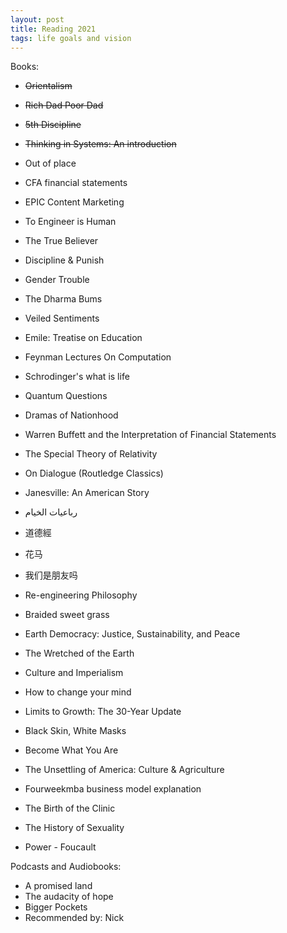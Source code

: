 ```yaml
---
layout: post
title: Reading 2021
tags: life goals and vision
---
```

Books:
* <strike>Orientalism</strike>
* <strike>Rich Dad Poor Dad</strike>
* <strike>5th Discipline</strike>
* <strike>Thinking in Systems: An introduction</strike>
* </strike>Out of place</strike>

* CFA financial statements
* EPIC Content Marketing
* To Engineer is Human

* The True Believer
* Discipline & Punish
* Gender Trouble

* The Dharma Bums
* Veiled Sentiments

* Emile: Treatise on Education
* Feynman Lectures On Computation
* Schrodinger's what is life
* Quantum Questions
* Dramas of Nationhood
* Warren Buffett and the Interpretation of Financial Statements 
* The Special Theory of Relativity 
* On Dialogue (Routledge Classics)
* Janesville: An American Story



* رباعيات الخيام
* 道德經 
* 花马
* 我们是朋友吗
* Re-engineering Philosophy

* Braided sweet grass
* Earth Democracy: Justice, Sustainability, and Peace
* The Wretched of the Earth
* Culture and Imperialism
* How to change your mind
* Limits to Growth: The 30-Year Update 
* Black Skin, White Masks
* Become What You Are
* The Unsettling of America: Culture & Agriculture 
* Fourweekmba business model explanation
* The Birth of the Clinic
* The History of Sexuality
* Power - Foucault

Podcasts and Audiobooks:
* A promised land
* The audacity of hope
* Bigger Pockets
* Recommended by: Nick


